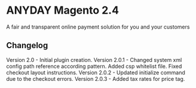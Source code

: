 # ANYDAY Magento 2.4
A fair and transparent online payment solution for you and your customers
## Changelog
Version 2.0 - Initial plugin creation.
Version 2.0.1 - Changed system xml config path reference according pattern. Added csp whitelist file. Fixed checkout layout instructions.
Version 2.0.2 - Updated initialize command due to the checkout errors.
Version 2.0.3 - Added tax rates for price tag.
